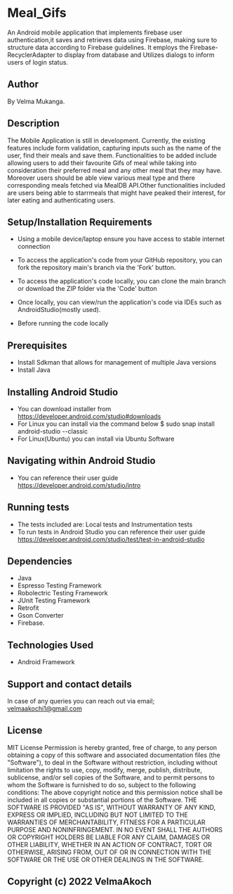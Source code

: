 # Meal_Gifs
An Android mobile application that implements firebase user authentication,it saves and retrieves data using Firebase, making sure to structure data according to Firebase guidelines. It employs the Firebase-RecyclerAdapter to display from database and Utilizes dialogs to inform users of login status.

## Author
By Velma Mukanga.

## Description
The Mobile Application is still in development. Currently, the existing features include form validation, capturing inputs such as the name of the user, find their meals and save them. Functionalities to be added include allowing users to add their favourite Gifs of meal while taking into consideration their preferred meal and any other meal that they may have. Moreover users should be able view various meal type and there corresponding meals fetched via MealDB API.Other functionalities included are users being able to starrmeals that might have peaked their interest, for later eating and authenticating users. 

## Setup/Installation Requirements
- Using a mobile device/laptop ensure you have access to stable internet connection

- To access the application's code from your GitHub repository, you can fork the repository main's branch via the 'Fork' button.

- To access the application's code locally, you can clone the main branch or download the ZIP folder via the 'Code' button

- Once locally, you can view/run the application's code via IDEs such as AndroidStudio(mostly used).

- Before running the code locally

## Prerequisites
- Install Sdkman that allows for management of multiple Java versions
- Install Java

## Installing Android Studio
- You can download installer from https://developer.android.com/studio#downloads
- For Linux you can install via the command below
 $ sudo snap install android-studio --classic
- For Linux(Ubuntu) you can install via Ubuntu Software

## Navigating within Android Studio
- You can reference their user guide https://developer.android.com/studio/intro

## Running tests
- The tests included are: Local tests and Instrumentation tests
- To run tests in Android Studio you can reference their user guide https://developer.android.com/studio/test/test-in-android-studio

## Dependencies
- Java
- Espresso Testing Framework
- Robolectric Testing Framework
- JUnit Testing Framework
- Retrofit
- Gson Converter
- Firebase.

## Technologies Used
- Android Framework

## Support and contact details
In case of any queries you can reach out via email; velmaakochi1@gmail.com

## License
MIT License Permission is hereby granted, free of charge, to any person obtaining a copy of this software and associated documentation files (the "Software"), to deal in the Software without restriction, including without limitation the rights to use, copy, modify, merge, publish, distribute, sublicense, and/or sell copies of the Software, and to permit persons to whom the Software is furnished to do so, subject to the following conditions:
The above copyright notice and this permission notice shall be included in all copies or substantial portions of the Software.
THE SOFTWARE IS PROVIDED "AS IS", WITHOUT WARRANTY OF ANY KIND, EXPRESS OR IMPLIED, INCLUDING BUT NOT LIMITED TO THE WARRANTIES OF MERCHANTABILITY, FITNESS FOR A PARTICULAR PURPOSE AND NONINFRINGEMENT. IN NO EVENT SHALL THE AUTHORS OR COPYRIGHT HOLDERS BE LIABLE FOR ANY CLAIM, DAMAGES OR OTHER LIABILITY, WHETHER IN AN ACTION OF CONTRACT, TORT OR OTHERWISE, ARISING FROM, OUT OF OR IN CONNECTION WITH THE SOFTWARE OR THE USE OR OTHER DEALINGS IN THE SOFTWARE.

## Copyright (c) 2022 VelmaAkoch
